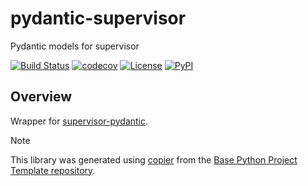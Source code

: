 # pydantic-supervisor

Pydantic models for supervisor

[![Build Status](https://github.com/airflow-laminar/pydantic-supervisor/actions/workflows/build.yaml/badge.svg?branch=main&event=push)](https://github.com/airflow-laminar/pydantic-supervisor/actions/workflows/build.yaml)
[![codecov](https://codecov.io/gh/airflow-laminar/pydantic-supervisor/branch/main/graph/badge.svg)](https://codecov.io/gh/airflow-laminar/pydantic-supervisor)
[![License](https://img.shields.io/github/license/airflow-laminar/pydantic-supervisor)](https://github.com/airflow-laminar/pydantic-supervisor)
[![PyPI](https://img.shields.io/pypi/v/pydantic-supervisor.svg)](https://pypi.python.org/pypi/pydantic-supervisor)

## Overview
Wrapper for [supervisor-pydantic](https://github.com/airflow-laminar/supervisor-pydantic).

> [!NOTE]
> This library was generated using [copier](https://copier.readthedocs.io/en/stable/) from the [Base Python Project Template repository](https://github.com/python-project-templates/base).
